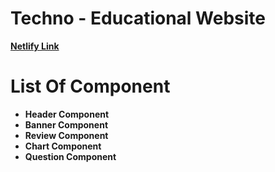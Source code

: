 # **Techno - Educational Website**

**[Netlify Link](https://edumereact.netlify.app/)**

# List Of Component

- **Header Component**
- **Banner Component**
- **Review Component**
- **Chart Component**
- **Question Component**